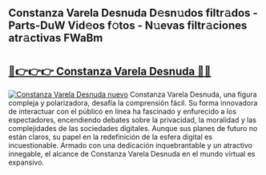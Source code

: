 ## Constanza Varela Desnuda D𝚎sn𝚞dos filtr𝚊dos - Parts-DuW Vid𝚎os f𝚘tos - N𝚞evas filtr𝚊ciones atr𝚊ctivas FWaBm

# <h2><a href="http://mb4uiya.tromn.icu/?c=Constanza+Varela+Desnuda">🔗👉👉👉 Constanza Varela Desnuda 🔗🔗</a></h2>

[![Constanza Varela Desnuda nuevo](https://i.imgur.com/pEAQMta.gif)](http://mb4uiya.tromn.icu/?c=Constanza+Varela+Desnuda)
Constanza Varela Desnuda, una figura compleja y polarizadora, desafía la comprensión fácil. Su forma innovadora de interactuar con el público en línea ha fascinado y enfurecido a los espectadores, encendiendo debates sobre la privacidad, la moralidad y las complejidades de las sociedades digitales. Aunque sus planes de futuro no están claros, su papel en la redefinición de la esfera digital es incuestionable. Armado con una dedicación inquebrantable y un atractivo innegable, el alcance de Constanza Varela Desnuda en el mundo virtual es expansivo.
